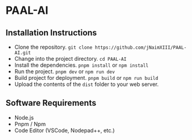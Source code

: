 # PAAL-AI

## Installation Instructions

-   Clone the repository. `git clone https://github.com/jNaimXIII/PAAL-AI.git`
-   Change into the project directory. `cd PAAL-AI`
-   Install the dependencies. `pnpm install` or `npm install`
-   Run the project. `pnpm dev` or `npm run dev`
-   Build project for deployment. `pnpm build` or `npm run build`
-   Upload the contents of the `dist` folder to your web server.

## Software Requirements

-   Node.js
-   Pnpm / Npm
-   Code Editor (VSCode, Nodepad++, etc.)
